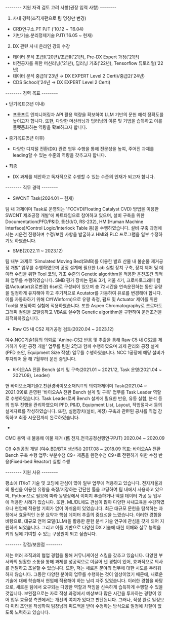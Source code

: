 -------- 지원 자격 검토 고려 사항(권장 입력 사항) --------

1. 사내 경력(조직개편으로 팀 명칭만 변경)
 - CRD연구소.PT PJT (’10.12 ~ ’16.04)
 - 기반기술.분리정제기술 PJT(’16.05 ~ 현재)
2. DX 관련 사내 온라인 강의 수강
 - 데이터 분석 초급I('20년)/초급II('21년), Pre-DX Expert 과정('21년)
 - 비전공자를 위한 머신러닝('21년), 딥러닝 기초('22년), Tensorflow 튜토리얼('22년)
 - 데이터 분석 중급1('23년 → DX EXPERT Level 2 Certi)/중급2('24년)
 - CDS School('24년 → DX EXPERT Level 2 Certi)


-------- 경력 목표 --------

•  단기목표(3년 이내)

- 프롬프트 엔지니어링과 API 활용 역량을 확보하여 LLM 기반의 문헌 해석 정확도를 높이고자 합니다. 또한, 다양한 머신러닝과 딥러닝의 이론 및 기법을 습득하고 이를 플랫폼화하는 역량을 확보하고자 합니다.

• 중기목표(5년 이후)

- 다양한 디지털 전환(DX) 관련 업무 수행을 통해 전문성을 높여, 주어진 과제를 leading할 수 있는 수준의 역량을 갖추고자 합니다.

• 최종

- DX 과제를 제안하고 독자적으로 수행할 수 있는 수준의 인재가 되고자 합니다.


-------- 직무 경력 --------

* SWCNT Task(2024.01 ~ 현재)

팀 내 과제이며 Task로 운영되는 'FCCVD(Floating Catalyst CVD) 방법을 이용한 SWCNT 제조공정 개발'에 파트타임으로 참여하고 있으며, 설비 구축을 위한 Documentation(PFD/P&ID, 통신(I/O, RS-232), HMI(Human Machine Interface)/Control Logic/Interlock Table 등)을 수행하였습니다. 설비 구축 과정에서는 시운전 진행하며 수정/보완 사항을 발굴하고 HMI와 PLC 프로그램을 일부 수정하기도 하였습니다.


* SMB(2022.11 ~ 2023.12)
  
팀 내부 과제로 'Simulated Moving Bed(SMB)를 이용한 발효 산물 내 불순물 제거공정 개발' 업무를 수행하였으며 공정 설계에 필요한 Lab 실험 장치 구축, 장치 제어 및 데이터 수집을 위한 Tool 코딩, 기초 수준의 Genetic algorithm을 적용한 운전조건 최적화 업무를 수행하였습니다. SMB 평가 장치는 펌프 3기, 저울 4기, 크로마토그래피 컬럼/Actuator(유로변경) 6set로 구성되어 있으며 총 72시간을 연속운전하는 동안 유량을 일정하게 유지해야 하고 주기적으로 Acutator를 가동하여 유로를 변경해야 합니다. 이를 자동화하기 위해 C#(Winform)으로 유량 측정, 펌프 및 Actuator 제어를 위한 Tool을 코딩하여 실험에 적용하였습니다. 또한 Aspen Chromatography로 크로마토그래피 컬럼을 모델링하고 VBA로 실수형 Genetic algorithm을 구현하여 운전조건을 최적화하였습니다.


* Raw C5 내 CS2 제거공정 검토(2020.04 ~ 2023.12)

여수.NCC기술1팀의 의뢰로 'Amine-CS2 반응 및 추출을 통해 Raw C5 내 CS2를 제거하기 위한 공정 개발' 업무를 팀원 2명과 함께 수행하였으며 과제 관리와 공정 설계(PFD 초안, Equipment Size 작성) 업무를 수행하였습니다. NCC 1공장에 해당 설비가 투자되어 올 해 7월부터 운전 중입니다.

* 바이오AA 전환 Bench 설계 및 구축(2021.01 ~ 2021.12, Task 운영(2021.04 ~ 2021.09), Leader)

현 바이오소재기술2.친환경바이오소재PJT의 의뢰과제이며 Task(2021.04 ~ 2021.09)로 운영된 '바이오AA 전환 Bench 설계 및 구축' 업무를 Task Leader 역할로 수행하였습니다. Task Leader로써 Bench 설계에 필요한 반응, 유동 실험, 분석 등의 업무 진행을 관리하였으며 PFD, P&ID, Equipment List, Layout, 작업절차서 등의 설계자료를 작성하였습니다. 또한, 실험장치(설비, 계장) 구축과 관련된 공사를 직접 감독하고 최종 시운전까지 완료하였습니다.

* 

CMC 용액 내 불용해 이물 제거
(舊 전지.전극공정선행연구PJT)
2020.04 ~ 2020.09


C9 수첨공정 개발
(여수.BD/BTX 생산팀)
2017.08 ~ 2018.09
목표: 바이오AA 전환 Bench 구축
수행 업무: 부분수첨 C9+ 제품을 완전수첨 C9+로 전환하기 위한 수첨 반응(Fixed-bed Reactor) 실험 수행


-------- 지원 사유 --------

평소에 IT/IoT 기술 및 코딩에 관심이 많아 일부 업무에 적용하고 있습니다. 전자저울과의 통신을 이용한 유량을 측정/저장하는 간단한 툴을 코딩하여 팀 내에서 사용하고 있으며, Python으로 필요에 따라 동영상에서 이미지 추출하거나 엑셀 데이터 가공 등 업무에 적용한 사례가 있습니다. 또한, ML/DL에도 관심이 많아 다양한 사내교육을 수강하였으나 현업에 적용할 기회가 없어 아쉬움이 있었습니다. 최근 대규모 문헌을 탐색하는 과정에서 효율적인 논문 요약과 핵심 데이터 추출의 중요성을 느꼈습니다. 이러한 경험을 바탕으로, 대규모 언어 모델(LLM)을 활용한 문헌 분석 기술 연구에 관심을 갖게 되어 지원하게 되었습니다. 그리고 이를 기반으로 다양한 DX 기술에 대한 이해와 실무 능력을 키워 팀에 기여할 수 있는 구성원이 되고 싶습니다.


-------- 강점/보완점 --------

저는 여러 조직과의 협업 경험을 통해 커뮤니케이션 스킬을 갖추고 있습니다. 다양한 부서와의 원활한 소통을 통해 과제를 성공적으로 이끌어 낸 경험이 있어, 효과적으로 의사를 전달하고 조율할 수 있습니다.
또한, 저는 새로운 분야의 업무에 대한 시도를 두려워하지 않습니다. 그동안 다양한 분야의 업무를 수행하는 것이 일상이었기 때문에, 새로운 기술에 대해 학습해서 현업에 적용해야 하는 닝리 자주 있었습니다. 이러한 경험을 바탕으로, 새로운 팀에서 요구되는 다양한 역할과 책임을 신속하게 습득하게 수행할 수 있을 것입니다.
보완점으로는 자료 작성 과정에서 예상보다 많은 시간을 투자하는 경향이 있어 업무 효율성 측면에서는 개선의 여지가 있다고 판단됩니다. 그러나, 작성 완료 일정보다 미리 초안을 작성하여 팀장님께 피드백을 받아 수정하는 방식으로 일정에 차질이 없도록 노력하고 있습니다.
